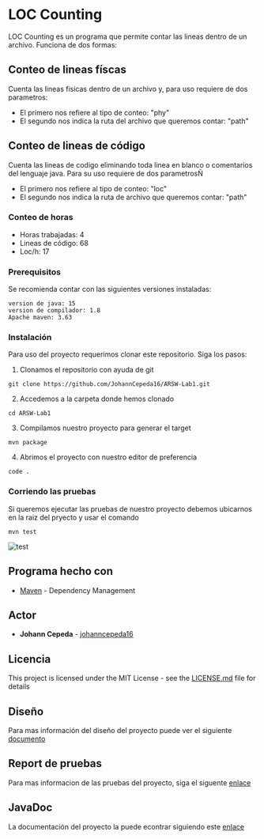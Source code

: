# LOC Counting

LOC Counting es un programa que permite contar las lineas dentro de un archivo. Funciona de dos formas: 

## Conteo de lineas físcas
Cuenta las lineas fisicas dentro de un archivo y, para uso requiere de dos parametros:
- El primero nos refiere al tipo de conteo: "phy"
- El segundo nos indica la ruta del archivo que queremos contar: "path"

## Conteo de lineas de código
Cuenta las lineas de codigo eliminando toda linea en blanco o comentarios del lenguaje java. Para su uso requiere de dos parametrosÑ
- El primero nos refiere al tipo de conteo: "loc"
- El segundo nos indica la ruta de archivo que queremos contar: "path"

### Conteo de horas

* Horas trabajadas: 4
* Lineas de código: 68
* Loc/h: 17

### Prerequisitos
Se recomienda contar con las siguientes versiones instaladas:
```
version de java: 15
version de compilador: 1.8
Apache maven: 3.63 
```

### Instalación
Para uso del proyecto requerimos clonar este repositorio. Siga los pasos:

1. Clonamos el repositorio con ayuda de git
```
git clone https://github.com/JohannCepeda16/ARSW-Lab1.git
```

2. Accedemos a la carpeta donde hemos clonado
```
cd ARSW-Lab1
```

3. Compilamos nuestro proyecto para generar el target
```
mvn package
```

4. Abrimos el proyecto con nuestro editor de preferencia
```
code .
```

### Corriendo las pruebas
Si queremos ejecutar las pruebas de nuestro proyecto debemos ubicarnos en la raiz del pryecto y usar el comando
```
mvn test
```
![test]("./resources/test.PNG")


## Programa hecho con

* [Maven](https://maven.apache.org/) - Dependency Management

## Actor

* **Johann Cepeda** - [johanncepeda16](https://github.com/JohannCepeda16)


## Licencia

This project is licensed under the MIT License - see the [LICENSE.md](LICENSE.txt) file for details

## Diseño

Para mas información del diseño del proyecto puede ver el siguiente [documento](https://github.com/johanncepeda16/ARSW-Lab1/resources/LOC%20Counting.pdf)

## Report de pruebas
Para mas informacion de las pruebas del proyecto, siga el siguente [enlace](https://github.com/johanncepeda16/ARSW-Lab1/resources/TestReportpdf.pdf)

## JavaDoc

La documentación del proyecto la puede econtrar siguiendo este  [enlace](https://github.com/johanncepeda16/ARSW-lab1/javadoc/)






